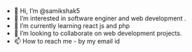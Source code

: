 - 👋 Hi, I’m @samikshak5
- 👀 I’m interested in software enginer and web development .
- 🌱 I’m currently learning react js and php
- 💞️ I’m looking to collaborate on web development projects.
- 📫 How to reach me - by my email id 
<!---
samikshak5/samikshak5 is a ✨ special ✨ repository because its `README.md` (this file) appears on your GitHub profile.
You can click the Preview link to take a look at your changes.
--->
